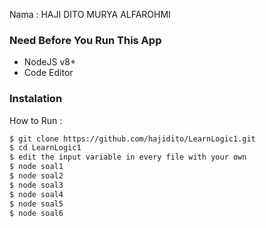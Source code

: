 Nama : HAJI DITO MURYA ALFAROHMI
### Need Before You Run This App

- NodeJS v8+
- Code Editor

### Instalation

How to Run :

```sh
$ git clone https://github.com/hajidito/LearnLogic1.git
$ cd LearnLogic1
$ edit the input variable in every file with your own
$ node soal1
$ node soal2
$ node soal3
$ node soal4
$ node soal5
$ node soal6
```
